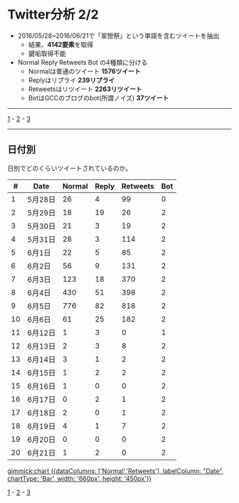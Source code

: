 # Twitter分析 2/2

- 2016/05/28~2016/06/21で「翠巒祭」という単語を含むツイートを抽出
  - 結果、**4142要素**を取得
  - 鍵垢取得不能
- Normal Reply Retweets Bot の4種類に分ける
  - Normalは普通のツイート **1576ツイート**
  - Replyはリプライ **239リプライ**
  - Retweetsはリツイート **2263リツイート**
  - BotはGCCのブログのbot(所謂ノイズ) **37ツイート**

----

[1](#!Twitter分析.md) - [2](#!Twitter分析2.md) - [3](#!Twitter分析3.md)

----

## 日付別

日別でどのくらいツイートされているのか。

|#|Date|Normal|Reply|Retweets|Bot|
|-|----|------|-----|--------|---|
|1|5月28日|26|4|99|0|
|2|5月29日|18|19|26|2|
|3|5月30日|21|3|19|2|
|4|5月31日|28|3|114|2|
|5|6月1日|22|5|85|2|
|6|6月2日|56|9|131|2|
|7|6月3日|123|18|370|2|
|8|6月4日|430|51|398|2|
|9|6月5日|776|82|818|2|
|10|6月6日|61|25|182|2|
|11|6月12日|1|3|0|1|
|12|6月13日|2|3|8|2|
|13|6月14日|3|1|2|2|
|14|6月15日|1|2|2|2|
|15|6月16日|1|0|0|2|
|16|6月17日|0|2|1|2|
|17|6月18日|2|0|1|2|
|18|6月19日|4|1|7|2|
|19|6月20日|0|0|0|2|
|20|6月21日|1|2|0|2|


[gimmick:chart ({dataColumns: ['Normal','Retweets'], labelColumn: "Date", chartType: 'Bar', width: '660px', height: '450px'})]()

[1](#!Twitter分析.md) - [2](#!Twitter分析2.md) - [3](#!Twitter分析3.md)